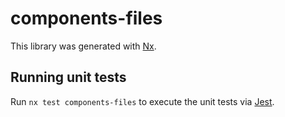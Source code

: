 # components-files

This library was generated with [Nx](https://nx.dev).

## Running unit tests

Run `nx test components-files` to execute the unit tests via [Jest](https://jestjs.io).
